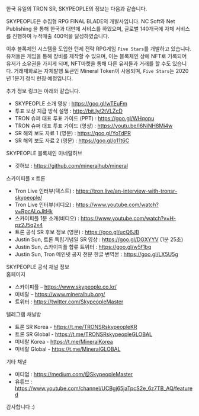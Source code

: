 한국 유일의 TRON SR, SKYPEOPLE의 정보는 다음과 같습니다.

SKYPEOPLE은 수집형 RPG FINAL BLADE의 개발사입니다. NC Soft와 Net Publishing 을 통해 한국과 대만에 서비스를 하였으며, 글로벌 140개국에 자체 서비스를 진행하여 누적매출 400억을 달성하였습니다.

이후 블록체인 시스템을 도입한 턴제 전략 RPG게임 `Five Stars`를 개발하고 있습니다. 유저들은 게임을 통해 장비를 제작할 수 있으며, 이는 블록체인 상에 NFT로 기록되어 유저가 소유권을 가지게 되며, NFT마켓을 통해 다른 유저들과 거래를 할 수도 있습니다. 거래재화로는 자체발행 토큰인 Mineral Token이 사용되며, `Five Stars`는 2020년 1분기 정식 런칭 예정입니다. 
  
추가 정보 링크는 아래와 같습니다.
+ SKYPEOPLE 소개 영상 : https://goo.gl/wTEuFm
+ 투표 보상 지급 방식 설명 : http://bit.ly/2tVLZcD
+ TRON 슈퍼 대표 투표 가이드 (PPT) : https://goo.gl/WHqopu
+ TRON 슈퍼 대표 투표 가이드 (영상) : https://youtu.be/l6NiNH8Mi4w
+ SR 해외 보도 자료 1 (영문) : https://goo.gl/YoTdPR
+ SR 해외 보도 자료 2 (영문) : https://goo.gl/o11t6C

SKYPEOPLE 블록체인 미네랄허브 
+ 깃허브 :  https://github.com/mineralhub/mineral

스카이피플 x 트론
+ Tron Live 인터뷰(텍스트) : https://tron.live/an-interview-with-tronsr-skypeople/
+ Tron Live 인터뷰(비디오) : https://www.youtube.com/watch?v=RpcALoJitHk
+ 스카이피플 1분 소개(비디오) : https://www.youtube.com/watch?v=H-pz2J5q2x4
+ 트론 공식 SR 후보 정보 (영문) : https://goo.gl/ucQ6JB
+ Justin Sun, 트론 독립기념일 SR 영상 : https://goo.gl/DGXYYV (1분 25초)
+ Justin Sun, 스카이피플 합류 트위터 : https://goo.gl/w5f1bq
+ Justin Sun, Tron 메인넷 공지 전문 한글 번역본 : https://goo.gl/LX5U5g

SKYPEOPLE 공식 채널 정보  
홈페이지 
+ 스카이피플 – https://www.skypeople.co.kr/
+ 미네랄 – https://www.mineralhub.org/
+ 트위터 : https://twitter.com/SkypeopleMaster

텔레그램 채널방 
+ 트론 SR Korea - https://t.me/TRONSRskypeopleKR
+ 트론 SR Global - https://t.me/TRONSRskypeopleGLOBAL
+ 미네랄 Korea - https://t.me/MineralKorea
+ 미네랄 Global - https://t.me/MineralGLOBAL

기타 채널
+ 미디엄 : https://medium.com/@SkypeopleMaster
+ 유튜브 : https://www.youtube.com/channel/UCBgj65jaTpcS2e_6z7TB_AQ/featured

감사합니다 :)
